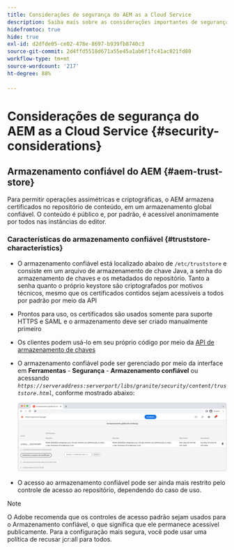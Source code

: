 ```yaml
---
title: Considerações de segurança do AEM as a Cloud Service
description: Saiba mais sobre as considerações importantes de segurança ao usar o AEM as a Cloud Service
hidefromtoc: true
hide: true
exl-id: d2dfde05-ce02-478e-8697-b939fb8740c3
source-git-commit: 2d4ffd5518d671a55e45a1ab6f1fc41ac021fd80
workflow-type: tm+mt
source-wordcount: '217'
ht-degree: 88%

---
```


# Considerações de segurança do AEM as a Cloud Service {#security-considerations}

## Armazenamento confiável do AEM {#aem-trust-store}

Para permitir operações assimétricas e criptográficas, o AEM armazena certificados no repositório de conteúdo, em um armazenamento global confiável. O conteúdo é público e, por padrão, é acessível anonimamente por todos nas instâncias do editor.

### Características do armazenamento confiável {#truststore-characteristics}

* O armazenamento confiável está localizado abaixo de `/etc/truststore` e consiste em um arquivo de armazenamento de chave Java, a senha do armazenamento de chaves e os metadados do repositório. Tanto a senha quanto o próprio keystore são criptografados por motivos técnicos, mesmo que os certificados contidos sejam acessíveis a todos por padrão por meio da API
* Prontos para uso, os certificados são usados somente para suporte HTTPS e SAML e o armazenamento deve ser criado manualmente primeiro
* Os clientes podem usá-lo em seu próprio código por meio da [API de armazenamento de chaves](https://developer.adobe.com/experience-manager/reference-materials/6-5/javadoc/com/adobe/granite/keystore/KeyStoreService.html#getTrustStore-org.apache.sling.api.resource.ResourceResolver-)
* O armazenamento confiável pode ser gerenciado por meio da interface em **Ferramentas** - **Segurança** - **Armazenamento confiável** ou acessando *`https://serveraddress:serverport/libs/granite/security/content/truststore.html`*, conforme mostrado abaixo:

  ![Gerenciamento de armazenamento confiável](/help/security/assets/global-trust-store-modified.png)

* O acesso ao armazenamento confiável pode ser ainda mais restrito pelo controle de acesso ao repositório, dependendo do caso de uso.

>[!NOTE]
>
>O Adobe recomenda que os controles de acesso padrão sejam usados para o Armazenamento confiável, o que significa que ele permanece acessível publicamente. Para a configuração mais segura, você pode usar uma política de recusar jcr:all para todos.

<!--
Commenting out section for now as requested by Lars

## Anonymous Permission Hardening Package {#anonymous-permission-hardening-package}

For more information on the Anonymous Hardening Package, see [Security Checklist](https://experienceleague.adobe.com/docs/experience-manager-65/administering/security/security-checklist.html#anonymous-permission-hardening-package).
-->

